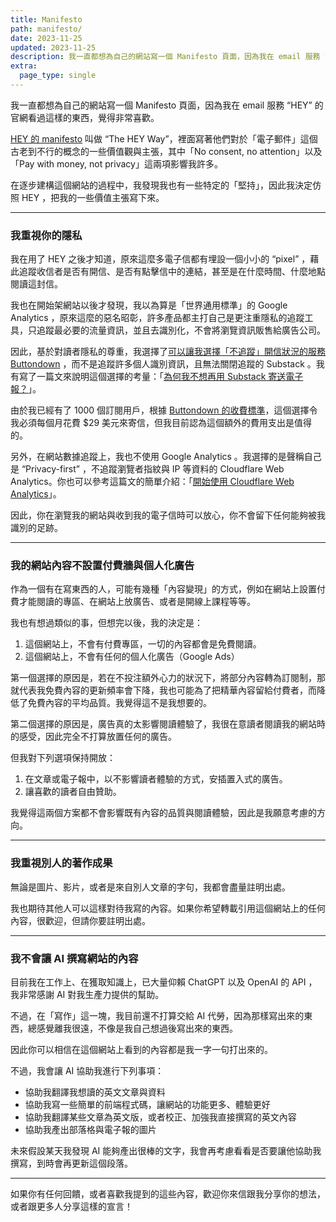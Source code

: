 ```yaml
---
title: Manifesto
path: manifesto/
date: 2023-11-25
updated: 2023-11-25
description: 我一直都想為自己的網站寫一個 Manifesto 頁面，因為我在 email 服務 “HEY” 的官網看過這樣的東西，覺得非常喜歡。在逐步建構這個網站的過程中，我發現我也有一些特定的「堅持」，因此我決定仿照 HEY ，把我的一些價值主張寫下來。
extra:
  page_type: single
---
```


我一直都想為自己的網站寫一個 Manifesto 頁面，因為我在 email 服務 “HEY” 的官網看過這樣的東西，覺得非常喜歡。

[HEY 的 manifesto](https://www.hey.com/the-hey-way/) 叫做 “The HEY Way”，裡面寫著他們對於「電子郵件」這個古老到不行的概念的一些價值觀與主張，其中「No consent, no attention」以及「Pay with money, not privacy」這兩項影響我許多。

在逐步建構這個網站的過程中，我發現我也有一些特定的「堅持」，因此我決定仿照 HEY ，把我的一些價值主張寫下來。

---

### 我重視你的隱私

我在用了 HEY 之後才知道，原來這麼多電子信都有埋設一個小小的 “pixel” ，藉此追蹤收信者是否有開信、是否有點擊信中的連結，甚至是在什麼時間、什麼地點閱讀這封信。

我也在開始架網站以後才發現，我以為算是「世界通用標準」的 Google Analytics ，原來這麼的惡名昭彰，許多產品都主打自己是更注重隱私的追蹤工具，只追蹤最必要的流量資訊，並且去識別化，不會將瀏覽資訊販售給廣告公司。

因此，基於對讀者隱私的尊重，我選擇了[可以讓我選擇「不追蹤」開信狀況的服務 Buttondown](@/archive/first-impression-of-buttondown.md) ，而不是追蹤許多個人識別資訊，且無法關閉追蹤的 Substack 。我有寫了一篇文來說明這個選擇的考量：「[為何我不想再用 Substack 寄送電子報？](@/newsletters/18-why-i-dont-want-to-use-substack-anymore.md)」。

由於我已經有了 1000 個訂閱用戶，根據 [Buttondown 的收費標準](https://buttondown.email/pricing)，這個選擇令我必須每個月花費 $29 美元來寄信，但我目前認為這個額外的費用支出是值得的。

另外，在網站數據追蹤上，我也不使用 Google Analytics 。我選擇的是聲稱自己是 “Privacy-first” ，不追蹤瀏覽者指紋與 IP 等資料的 Cloudflare Web Analytics。你也可以參考這篇文的簡單介紹：「[開始使用 Cloudflare Web Analytics](@/blog/tried-tried-to-use-cloudflare-web-analytics.md)」。

因此，你在瀏覽我的網站與收到我的電子信時可以放心，你不會留下任何能夠被我識別的足跡。

---

### 我的網站內容不設置付費牆與個人化廣告

作為一個有在寫東西的人，可能有幾種「內容變現」的方式，例如在網站上設置付費才能閱讀的專區、在網站上放廣告、或者是開線上課程等等。

我也有想過類似的事，但想完以後，我的決定是：

1. 這個網站上，不會有付費專區，一切的內容都會是免費閱讀。
2. 這個網站上，不會有任何的個人化廣告（Google Ads）

第一個選擇的原因是，若在不投注額外心力的狀況下，將部分內容轉為訂閱制，那就代表我免費內容的更新頻率會下降，我也可能為了把精華內容留給付費者，而降低了免費內容的平均品質。我覺得這不是我想要的。

第二個選擇的原因是，廣告真的太影響閱讀體驗了，我很在意讀者閱讀我的網站時的感受，因此完全不打算放置任何的廣告。

但我對下列選項保持開放：

1. 在文章或電子報中，以不影響讀者體驗的方式，安插置入式的廣告。
2. 讓喜歡的讀者自由贊助。

我覺得這兩個方案都不會影響既有內容的品質與閱讀體驗，因此是我願意考慮的方向。

---

### 我重視別人的著作成果

無論是圖片、影片，或者是來自別人文章的字句，我都會盡量註明出處。

我也期待其他人可以這樣對待我寫的內容。如果你希望轉載引用這個網站上的任何內容，很歡迎，但請你要註明出處。

---

### 我不會讓 AI 撰寫網站的內容

目前我在工作上、在獲取知識上，已大量仰賴 ChatGPT 以及 OpenAI 的 API ，我非常感謝 AI 對我生產力提供的幫助。

不過，在「寫作」這一塊，我目前還不打算交給 AI 代勞，因為那樣寫出來的東西，總感覺離我很遠，不像是我自己想過後寫出來的東西。

因此你可以相信在這個網站上看到的內容都是我一字一句打出來的。

不過，我會讓 AI 協助我進行下列事項：

- 協助我翻譯我想讀的英文文章與資料
- 協助我寫一些簡單的前端程式碼，讓網站的功能更多、體驗更好
- 協助我翻譯某些文章為英文版，或者校正、加強我直接撰寫的英文內容
- 協助我產出部落格與電子報的圖片

未來假設某天我發現 AI 能夠產出很棒的文字，我會再考慮看看是否要讓他協助我撰寫，到時會再更新這個段落。

---

如果你有任何回饋，或者喜歡我提到的這些內容，歡迎你來信跟我分享你的想法，或者跟更多人分享這樣的宣言！